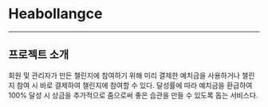 # Heabollangce
---

## 프로젝트 소개 

회원 및 관리자가 만든 챌린지에 참여하기 위해 미리 결제한 예치금을 사용하거나 챌린지 참여 시 바로 결제하여 챌린지에 참여할 수 있다.
달성률에 따라 예치금을 환급하여 100% 달성 시 상금을 추가적으로 줌으로써 좋은 습관을 만들 수 있도록 돕는 서비스다.



